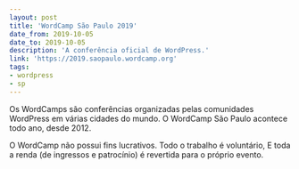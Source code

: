 ```yaml
---
layout: post
title: 'WordCamp São Paulo 2019'
date_from: 2019-10-05
date_to: 2019-10-05
description: 'A conferência oficial de WordPress.'
link: 'https://2019.saopaulo.wordcamp.org'
tags:
- wordpress
- sp
---
```


Os WordCamps são conferências organizadas pelas comunidades WordPress em várias cidades do mundo.
O WordCamp São Paulo acontece todo ano, desde 2012.

O WordCamp não possui fins lucrativos. Todo o trabalho é voluntário, E toda a renda (de ingressos e patrocínio) é revertida para o próprio evento.
